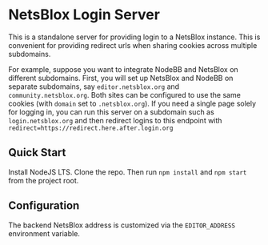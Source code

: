 # NetsBlox Login Server
This is a standalone server for providing login to a NetsBlox instance. This is convenient for providing redirect urls when sharing cookies across multiple subdomains.

For example, suppose you want to integrate NodeBB and NetsBlox on different subdomains. First, you will set up NetsBlox and NodeBB on separate subdomains, say `editor.netsblox.org` and `community.netsblox.org`. Both sites can be configured to use the same cookies (with `domain` set to `.netsblox.org`). If you need a single page solely for logging in, you can run this server on a subdomain such as `login.netsblox.org` and then redirect logins to this endpoint with `redirect=https://redirect.here.after.login.org`

## Quick Start
Install NodeJS LTS. Clone the repo. Then run `npm install` and `npm start` from the project root.

## Configuration
The backend NetsBlox address is customized via the `EDITOR_ADDRESS` environment variable.
